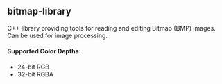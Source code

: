 ## bitmap-library
C++ library providing tools for reading and editing Bitmap (BMP) images. Can be used for image processing.
#### Supported Color Depths:
- 24-bit RGB
- 32-bit RGBA
